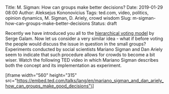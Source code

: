 Title: M. Sigman: How can groups make better decisions?
Date: 2019-01-29 08:00
Author: Aleksejus Kononovicius
Tags: ted.com, video, politics, opinion dynamics, M. Sigman, D. Ariely, crowd wisdom
Slug: m-sigman-how-can-groups-make-better-decisions
Status: draft

Recently we have introduced you all to the
[hierarchical voting model]({filename}/articles/2018/hierarchical-voting-model.md)
by Serge Galam. Now let us consider a very similar idea - what if before voting
the people would discuss the issue in question in the small groups? Experiments
conducted by social scientists Mariano Sigman and Dan Ariely seem to indicate
that such procedure allows for crowds to become a bit wiser. Watch the following
TED video in which Mariano Sigman describes both the concept and its
implementation as experiment.

\[iframe width="560" height="315"
src="https://embed.ted.com/talks/lang/en/mariano_sigman_and_dan_ariely_how_can_groups_make_good_decisions"\]
